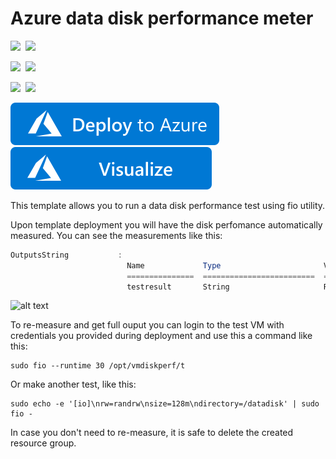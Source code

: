 # Azure data disk performance meter

<IMG SRC="https://azurequickstartsservice.blob.core.windows.net/badges/vm-disk-performance-meter/PublicLastTestDate.svg" />&nbsp;
<IMG SRC="https://azurequickstartsservice.blob.core.windows.net/badges/vm-disk-performance-meter/PublicDeployment.svg" />&nbsp;

<IMG SRC="https://azurequickstartsservice.blob.core.windows.net/badges/vm-disk-performance-meter/FairfaxLastTestDate.svg" />&nbsp;
<IMG SRC="https://azurequickstartsservice.blob.core.windows.net/badges/vm-disk-performance-meter/FairfaxDeployment.svg" />&nbsp;

<IMG SRC="https://azurequickstartsservice.blob.core.windows.net/badges/vm-disk-performance-meter/BestPracticeResult.svg" />&nbsp;
<IMG SRC="https://azurequickstartsservice.blob.core.windows.net/badges/vm-disk-performance-meter/CredScanResult.svg" />&nbsp;

<a href="https://portal.azure.com/#create/Microsoft.Template/uri/https%3A%2F%2Fraw.githubusercontent.com%2FAzure%2Fazure-quickstart-templates%2Fmaster%2Fvm-disk-performance-meter%2Fazuredeploy.json" target="_blank">
    <img src="https://raw.githubusercontent.com/Azure/azure-quickstart-templates/master/1-CONTRIBUTION-GUIDE/images/deploytoazure.svg?sanitize=true"/>
</a>
<a href="http://armviz.io/#/?load=https%3A%2F%2Fraw.githubusercontent.com%2FAzure%2Fazure-quickstart-templates%2Fmaster%2Fvm-disk-performance-meter%2Fazuredeploy.json" target="_blank">
    <img src="https://raw.githubusercontent.com/Azure/azure-quickstart-templates/master/1-CONTRIBUTION-GUIDE/images/visualizebutton.svg?sanitize=true"/>
</a>


This template allows you to run a data disk performance test using fio utility.

Upon template deployment you will have the disk perfomance automatically measured. You can see the measurements like this:

```powershell
OutputsString           : 
                          Name             Type                       Value     
                          ===============  =========================  ==========
                          testresult       String                     READ: io=2051.2MB, aggrb=78853KB/s, minb=19713KB/s, maxb=20024KB/s, mint=26222msec, maxt=26636msec; WRITE: io=2044.9MB, aggrb=78613KB/s, minb=19653KB/s, maxb=19963KB/s, mint=26222msec, maxt=26636msec;
```

![alt text](images/diskperformance.png "Disk performance measurement output")

To re-measure and get full ouput you can login to the test VM with credentials you provided during deployment and use this a command like this:

```shell
sudo fio --runtime 30 /opt/vmdiskperf/t
```

Or make another test, like this:

```shell
sudo echo -e '[io]\nrw=randrw\nsize=128m\ndirectory=/datadisk' | sudo fio -

```

In case you don't need to re-measure, it is safe to delete the created resource group.

